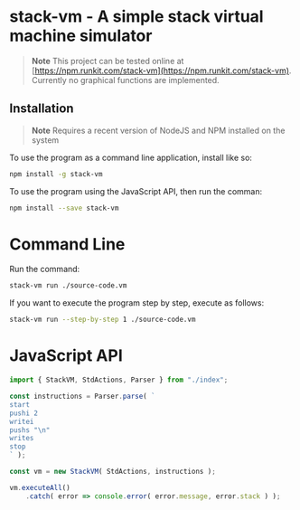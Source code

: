 # stack-vm - A simple stack virtual machine simulator

> **Note** This project can be tested online at [https://npm.runkit.com/stack-vm](https://npm.runkit.com/stack-vm). Currently no graphical functions are implemented.

## Installation
> **Note** Requires a recent version of NodeJS and NPM installed on the system

To use the program as a command line application, install like so:
```bash
npm install -g stack-vm
```

To use the program using the JavaScript API, then run the comman:
```bash
npm install --save stack-vm
```

# Command Line
Run the command:
```bash
stack-vm run ./source-code.vm
```

If you want to execute the program step by step, execute as follows:
```bash
stack-vm run --step-by-step 1 ./source-code.vm
```

# JavaScript API
```typescript
import { StackVM, StdActions, Parser } from "./index";

const instructions = Parser.parse( `
start
pushi 2
writei
pushs "\n"
writes
stop
` );

const vm = new StackVM( StdActions, instructions );

vm.executeAll()
    .catch( error => console.error( error.message, error.stack ) );
```